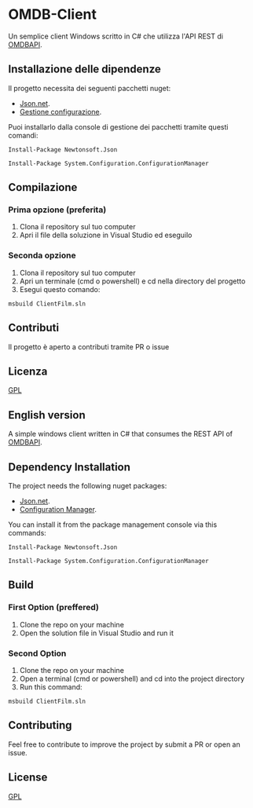 # OMDB-Client

Un semplice client Windows scritto in C# che utilizza l'API REST di [OMDBAPI](http://www.omdbapi.com/).

## Installazione delle dipendenze

Il progetto necessita dei seguenti pacchetti nuget:
- [Json.net](https://www.newtonsoft.com/json).
- [Gestione configurazione](https://www.nuget.org/packages/System.Configuration.ConfigurationManager/4.7.0?_src=template).

Puoi installarlo dalla console di gestione dei pacchetti tramite questi comandi:
```
Install-Package Newtonsoft.Json
```
```
Install-Package System.Configuration.ConfigurationManager
```
## Compilazione

### Prima opzione (preferita)
1. Clona il repository sul tuo computer
2. Apri il file della soluzione in Visual Studio ed eseguilo

### Seconda opzione
1. Clona il repository sul tuo computer
2. Apri un terminale (cmd o powershell) e cd nella directory del progetto
3. Esegui questo comando:
```
msbuild ClientFilm.sln
```

## Contributi
Il progetto è aperto a contributi tramite PR o issue

## Licenza
[GPL](https://www.gnu.org/licenses/licenses.it.html)

## English version

A simple windows client written in C# that consumes the REST API of [OMDBAPI](http://www.omdbapi.com/).

## Dependency Installation

The project needs the following nuget packages:
- [Json.net](https://www.newtonsoft.com/json).
- [Configuration Manager](https://www.nuget.org/packages/System.Configuration.ConfigurationManager/4.7.0?_src=template).

You can install it from the package management console via this commands:
```
Install-Package Newtonsoft.Json
```
```
Install-Package System.Configuration.ConfigurationManager
```
## Build

### First Option (preffered)
1. Clone the repo on your machine 
2. Open the solution file in Visual Studio and run it

### Second Option
1. Clone the repo on your machine 
2. Open a terminal (cmd or powershell) and cd into the project directory
3. Run this command:
```
msbuild ClientFilm.sln
```

## Contributing
Feel free to contribute to improve the project by submit a PR or open an issue.

## License
[GPL](https://www.gnu.org/licenses/licenses.it.html)
